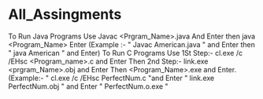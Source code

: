 # All_Assingments
To Run Java Programs Use Javac <Prgram_Name>.java And Enter then java <Program_Name> Enter (Example :- " Javac American.java " and Enter then " java American " and Enter)
To Run C Programs Use 1St Step:- cl.exe /c /EHsc <Program_name>.c and Enter Then 2nd Step:- link.exe <prgram_Name>.obj and Enter Then <Program_Name>.exe and  Enter.(Example:- " cl.exe /c /EHsc PerfectNum.c "and Enter " link.exe PerfectNum.obj " and Enter  " PerfectNum.o.exe "
